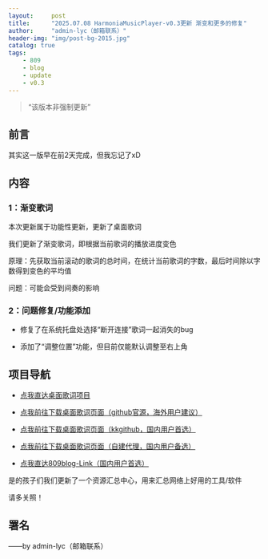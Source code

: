 ```yaml
---
layout:     post
title:      "2025.07.08 HarmoniaMusicPlayer-v0.3更新 渐变和更多的修复"
author:     "admin-lyc（邮箱联系）"
header-img: "img/post-bg-2015.jpg"
catalog: true
tags:
    - 809
    - blog
    - update
    - v0.3
---
```


> “该版本非强制更新”

## 前言

<p>其实这一版早在前2天完成，但我忘记了xD</p>

## 内容

### 1：渐变歌词

<p>本次更新属于功能性更新，更新了桌面歌词</p>

<p>我们更新了渐变歌词，即根据当前歌词的播放进度变色</p>

<p>原理：先获取当前滚动的歌词的总时间，在统计当前歌词的字数，最后时间除以字数得到变色的平均值</p>

<p>问题：可能会受到间奏的影响</p>

### 2：问题修复/功能添加

- 修复了在系统托盘处选择“断开连接”歌词一起消失的bug

- 添加了“调整位置”功能，但目前仅能默认调整至右上角

## 项目导航

- [点我直达桌面歌词项目](https://github.com/beststoryilove/Harmonia-DesktopLyrics)

- [点我前往下载桌面歌词页面（github官源，海外用户建议）](https://github.com/beststoryilove/Harmonia-DesktopLyrics/releases/tag/update)

- [点我前往下载桌面歌词页面（kkgithub，国内用户首选）](https://kkgithub.com/beststoryilove/Harmonia-DesktopLyrics/releases/tag/update)

- [点我前往下载桌面歌词页面（自建代理，国内用户备选）](https://daili.xnpvpn.dpdns.org/xnpvpn/https/github.com/beststoryilove/Harmonia-DesktopLyrics/releases/tag/update)

- [点我直达809blog-Link（国内用户首选）](https://809blog.dpdns.org/809blog-Link)

<p>是的孩子们我们更新了一个资源汇总中心，用来汇总网络上好用的工具/软件</p>

<p>请多关照！</p>  

<p id = "build"></p>

## 署名

<p>——by admin-lyc（邮箱联系）</p>
